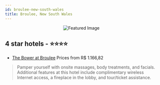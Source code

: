 ```yaml
---
id: broulee-new-south-wales
title: Broulee, New South Wales
---
```


<center><img src="https://i.travelapi.com/hotels/1000000/900000/897600/897542/9e0debec_z.jpg" alt="Featured Image" /></center>


##  4 star hotels - ⭐️⭐️⭐️⭐️

-    [The Bower at Broulee](https://us.hurb.com/hotels/broulee/the-bower-at-broulee-JNP-JP353121?cmp=18055) Prices from R$ 1.166,82
   > Pamper yourself with onsite massages, body treatments, and facials. Additional features at this hotel include complimentary wireless Internet access, a fireplace in the lobby, and tour/ticket assistance.
